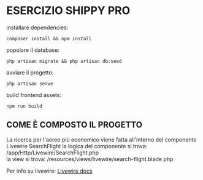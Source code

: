 # ESERCIZIO SHIPPY PRO 


installare dependencies:
```shell
composer install && npm install
````
popolare il database:
```shell
php artisan migrate && php artisan db:seed 
```

avviare il progetto:

```shell
php artisan serve
```
build frontend assets:
```shell
npm run build 
```



## COME È COMPOSTO IL PROGETTO
La ricerca per l'aereo più economico viene fatta all'interno del componente Livewire
SearchFlight 
la logica del componente si trova: /app/Http/Livewire/SearchFlight.php
<br>
la view si trova: /resources/views/livewire/search-flight.blade.php

Per info su livewire: <a href="https://laravel-livewire.com/docs/2.x/quickstart">Livewire docs</a>
 





